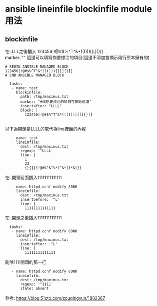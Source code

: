 # ansible lineinfile blockinfile module用法

## blockinfile
在LLLL之後插入
123456|!@#$%^T^&*((()))[[[]{}]]<br />
marker: "" 這邊可以填寫你要標注的項目(這邊不添加會顯示兩行原本擁有的)
```
# BEGIN ANSIBLE MANAGED BLOCK
123456|!@#$%^T^&*((()))[[[]{}]]
# END ANSIBLE MANAGED BLOCK
```
```
  tasks:
   - name: test
     blockinfile:
       path: /tmp/maximus.txt
       marker: "#你想要標注的項目在開始這邊"
       insertafter: "LLLL"
       block: |
         123456|!@#$%^T^&*((()))[[[]{}]]
```

## 

以下為開頭是LLLL的取代為line裡面的內容

```
   - name: test
     lineinfile:
       dest: /tmp/maximus.txt
       regexp: '^LLLL' 
       line: |
         1 
         23
         {}{{}{!@#%^&^%*(^&*()*&)}}
```

在L開頭前面插入11111111111111

```
   - name: httpd.conf modify 8080
     lineinfile:
       dest: /tmp/maximus.txt
       insertbefore: '^L'
       line: |
         11111111111111
```

在L開頭之後插入11111111111111

```
  tasks:
   - name: httpd.conf modify 8080
     lineinfile:
       dest: /tmp/maximus.txt
       insertafter: '^L'
       line: |
         11111111111111
```
刪除1111開頭的那一行

```
   - name: httpd.conf modify 8080
     lineinfile:
       dest: /tmp/maximus.txt
       regexp: '^1111'
       state: absent
```

參考:
https://blog.51cto.com/zouqingyun/1882367